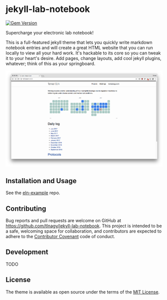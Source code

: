 # jekyll-lab-notebook

[![Gem Version](https://badge.fury.io/rb/jekyll-lab-notebook.svg)](https://badge.fury.io/rb/jekyll-lab-notebook)

Supercharge your electronic lab notebook!

This is a full-featured jekyll theme that lets you quickly write markdown
notebook entries and will create a great HTML website that you can run locally
to view all your hard work. It's hackable to its core so you can tweak it to
your heart's desire. Add pages, change layouts, add cool jekyll plugins,
whatever; think of this as your springboard.

![](screenshot.png)

## Installation and Usage

See the [eln-example](https://github.com/tlnagy/eln-example) repo.

## Contributing

Bug reports and pull requests are welcome on GitHub at https://github.com/tlnagy/jekyll-lab-notebook. This project is intended to be a safe, welcoming space for collaboration, and contributors are expected to adhere to the [Contributor Covenant](http://contributor-covenant.org) code of conduct.

## Development

TODO

## License

The theme is available as open source under the terms of the [MIT License](https://opensource.org/licenses/MIT).
